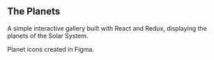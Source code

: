 ## The Planets

A simple interactive gallery built with React and Redux, displaying the planets of the Solar System. 

Planet icons created in Figma. 